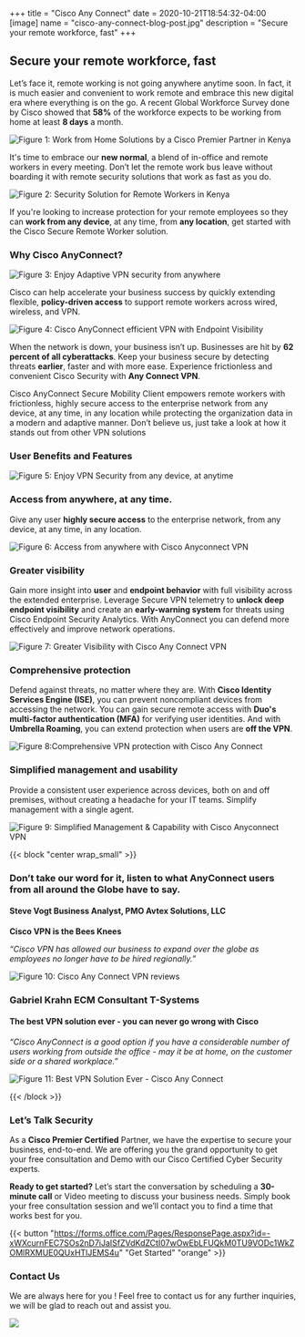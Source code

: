 +++
title = "Cisco Any Connect"
date = 2020-10-21T18:54:32-04:00
[image]
  name = "cisco-any-connect-blog-post.jpg"
  description = "Secure your remote workforce, fast"
+++

## Secure your remote workforce, fast

Let’s face it, remote working is not going anywhere anytime soon. In fact, it is much easier and convenient to work remote and embrace this new digital era where everything is on the go.
A recent Global Workforce Survey done by Cisco showed that __58%__ of the workforce expects to be working from home at least __8 days__ a month.

![Figure 1: Work from Home Solutions by a Cisco Premier Partner in Kenya](/images/cisco-any-connect-hybrid-workplace.png)

It's time to embrace our __new normal__, a blend of in-office and remote workers in every meeting. Don’t let the remote work bus leave without boarding it with remote security solutions that work as fast as you do.


![Figure 2: Security Solution for Remote Workers in Kenya](/images/cisco-any-connect-2.png)

If you're looking to increase protection for your remote employees so they can __work from any device__, at any time, from __any location__, get started with the Cisco Secure Remote Worker solution.

### Why Cisco AnyConnect?

![Figure 3: Enjoy Adaptive VPN security from anywhere](/images/cisco-any-connect-social-media.jpg)

Cisco can help accelerate your business success by quickly extending flexible, __policy-driven access__ to support remote workers across wired, wireless, and VPN.

![Figure 4: Cisco AnyConnect efficient VPN with Endpoint Visibility](/images/cisco-any-connect-benefits.png)

When the network is down, your business isn’t up. Businesses are hit by __62 percent of all cyberattacks__. Keep your business secure by detecting threats __earlier__, faster and with more ease. Experience frictionless and convenient Cisco Security with __Any Connect VPN__.

Cisco AnyConnect Secure Mobility Client empowers remote workers with frictionless, highly secure access to the enterprise network from any device, at any time, in any location while protecting the organization data in a modern and adaptive manner. Don’t believe us, just take a look at how it stands out from other VPN solutions

### User Benefits and Features

![Figure 5: Enjoy VPN Security from any device, at anytime](/images/cisco-any-connect-email-header.jpg)

### Access from anywhere, at any time.

Give any user __highly secure access__ to the enterprise network, from any device, at any time, in any location.

![Figure 6: Access from anywhere with Cisco Anyconnect VPN](/images/cisco-any-connect-13.jpg)

### Greater visibility

Gain more insight into __user__ and __endpoint behavior__ with full visibility across the extended enterprise. Leverage Secure VPN telemetry to __unlock deep endpoint visibility__ and create an __early-warning system__ for threats using Cisco Endpoint Security Analytics. With AnyConnect you can defend more effectively and improve network operations.

![Figure 7: Greater Visibility with Cisco Any Connect VPN](/images/cisco-any-connect-1.jpg)

### Comprehensive protection

Defend against threats, no matter where they are. With __Cisco Identity Services Engine (ISE)__, you can prevent noncompliant devices from accessing the network. You can gain secure remote access with __Duo's multi-factor authentication (MFA)__ for verifying user identities. And with __Umbrella Roaming__, you can extend protection when users are __off the VPN__.

![Figure 8:Comprehensive VPN protection with Cisco Any Connect](/images/cisco-any-connect-3.jpg)

### Simplified management and usability

Provide a consistent user experience across devices, both on and off premises, without creating a headache for your IT teams. Simplify management with a single agent.

![Figure 9: Simplified Management & Capability with Cisco Anyconnect VPN](/images/cisco-any-connect-4.jpg)

{{< block "center wrap_small" >}}

### Don’t take our word for it, listen to what AnyConnect users from all around the Globe have to say.

#### Steve Vogt Business Analyst, PMO Avtex Solutions, LLC

__Cisco VPN is the Bees Knees__

_“Cisco VPN has allowed our business to expand over the globe as employees no longer have to be hired regionally.”_

![Figure 10: Cisco Any Connect VPN reviews](/images/cisco-any-connect-11.png)

### Gabriel Krahn ECM Consultant T-Systems

#### The best VPN solution ever - you can never go wrong with Cisco

_“Cisco AnyConnect is a good option if you have a considerable number of users working from outside the office - may it be at home, on the customer side or a shared workplace.”_

![Figure 11: Best VPN Solution Ever - Cisco Any Connect](/images/cisco-any-connect-12.png)

{{< /block >}}

### Let’s Talk Security

As a __Cisco Premier Certified__ Partner, we have the expertise to secure your business, end-to-end. We are offering you the grand opportunity to get your free consultation and Demo with our Cisco Certified Cyber Security experts.

__Ready to get started?__ Let’s start the conversation by scheduling a __30-minute call__ or Video meeting to discuss your business needs. Simply book your free consultation session and we’ll contact you to find a time that works best for you.

{{< button "https://forms.office.com/Pages/ResponsePage.aspx?id=-xWXcurnFEC7SOs2nD7iJaISfZVdKdZCtI07wOwEbLFUQkM0TU9VODc1WkZOMlRXMUE0QUxHTlJEMS4u" "Get Started" "orange" >}}

### Contact Us

We are always here for you ! Feel free to contact us for any further inquiries, we will be glad to reach out and assist you.

[![](/images/cisco-any-connect-email-header.jpg)](tel:+254708154598)
